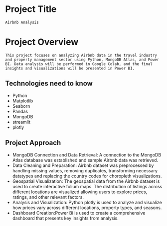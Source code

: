 # Project Title
    Airbnb Analysis
# Project Overview
    This project focuses on analyzing Airbnb data in the travel industry and property management sector using Python, MongoDB Atlas, and Power BI. Data analysis will be performed in Google Colab, and the final insights and visualizations will be presented in Power BI.
## Technologies need to know
 - Python
 - Matplotlib
 - Seaborn 
 - Pandas
 - MongoDB
 - streamlit
 - plotly
## Project Approach

 - MongoDB Connection and Data Retrieval: A connection to the MongoDB Atlas database was established and sample Airbnb data was retrieved.
 - Data Cleaning and Preparation: Airbnb dataset was preprocessed by handling missing values, removing duplicates, transforming necessary datatypes and replacing the country codes for choropleth visualizations.
 - Geospatial Visualization: The geospatial data from the Airbnb dataset is used to create interactive folium maps. The distribution of listings across different locations are visualized allowing users to explore prices, ratings, and other relevant factors.
 - Analysis and Visualization: Python plotly is used to analyze and visualize how prices vary across different locations, property types, and seasons.
 - Dashboard Creation:Power Bi is used to create a comprehensive dashboard that presents key insights from analysis.
   
